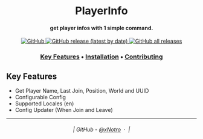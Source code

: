<br class="Apple-interchange-newline"/>
<h1 align="center">
  PlayerInfo
</h1>

<h4 align="center">get player infos with 1 simple command.</h4>

<p align="center">
  <a href="https://github.com/xNotro/PlayerInfo/blob/master/LICENSE.txt">
    <img alt="GitHub" src="https://img.shields.io/github/license/xNotro/PlayerInfo?style=plastic">
  </a>
  <a href="https://github.com/xNotro/PlayerInfo/releases/latest">
    <img alt="GitHub release (latest by date)" src="https://img.shields.io/github/v/release/xNotro/PlayerInfo?style=plastic">
  </a>
  <a href="https://github.com/xNotro/PlayerInfo/releases/latest">
    <img alt="GitHub all releases" src="https://img.shields.io/github/downloads/xNotro/PlayerInfo/total?style=plastic">
  </a>
</p>

<h3 align="center">
    <a href="#key-features">Key Features</a> •
    <a href="#installation">Installation</a> •
    <a href="#contributing">Contributing</a>
</h3>
  

## Key Features

* Get Player Name, Last Join, Position, World and UUID
* Configurable Config
* Supported Locales (en)
* Config Updater (When Join and Leave)

---
<h6 align="center">
  | GitHub - <a href="https://github.com/xNotro">@xNotro</a>  · 
  |
</h6>
